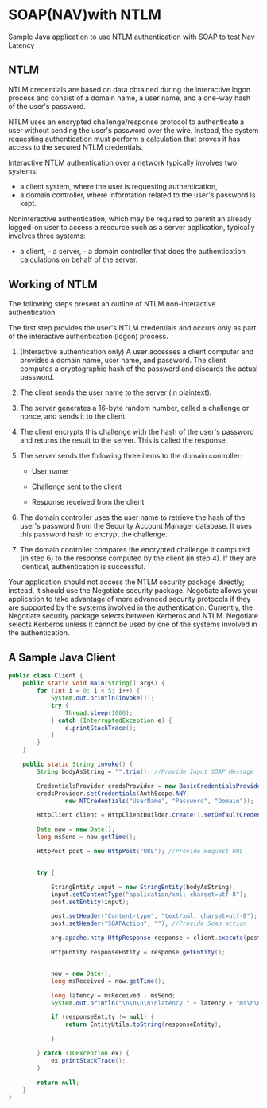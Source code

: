# SOAP(NAV)with NTLM

Sample Java application to use NTLM authentication with SOAP to test Nav Latency

## NTLM

NTLM credentials are based on data obtained during the interactive logon process and consist of a domain name, a user
name, and a one-way hash of the user's password.

NTLM uses an encrypted challenge/response protocol to authenticate a user without sending the user's password over the
wire. Instead, the system requesting authentication must perform a calculation that proves it has access to the secured
NTLM credentials.

Interactive NTLM authentication over a network typically involves two systems:

- a client system, where the user is requesting authentication,
- a domain controller, where information related to the user's password is kept.

Noninteractive authentication, which may be required to permit an already logged-on user to access a resource such as a
server application, typically involves three systems:

- a client, - a server, - a domain controller that does the authentication calculations on behalf of the server.

## Working of NTLM

The following steps present an outline of NTLM non-interactive authentication.

The first step provides the user's NTLM credentials and occurs only as part of the interactive authentication (logon)
process.

1. (Interactive authentication only) A user accesses a client computer and provides a domain name, user name, and
   password. The client computes a cryptographic hash of the password and discards the actual password.

2. The client sends the user name to the server (in plaintext).

3. The server generates a 16-byte random number, called a challenge or nonce, and sends it to the client.

4. The client encrypts this challenge with the hash of the user's password and returns the result to the server. This is
   called the response.

5. The server sends the following three items to the domain controller:

    - User name

    - Challenge sent to the client

    - Response received from the client

6. The domain controller uses the user name to retrieve the hash of the user's password from the Security Account
   Manager database. It uses this password hash to encrypt the challenge.

7. The domain controller compares the encrypted challenge it computed (in step 6) to the response computed by the
   client (in step 4). If they are identical, authentication is successful.

Your application should not access the NTLM security package directly; instead, it should use the Negotiate security
package. Negotiate allows your application to take advantage of more advanced security protocols if they are supported
by the systems involved in the authentication. Currently, the Negotiate security package selects between Kerberos and
NTLM. Negotiate selects Kerberos unless it cannot be used by one of the systems involved in the authentication.

## A Sample Java Client

```java
public class Client {
    public static void main(String[] args) {
        for (int i = 0; i < 5; i++) {
            System.out.println(invoke());
            try {
                Thread.sleep(1000);
            } catch (InterruptedException e) {
                e.printStackTrace();
            }
        }
    }

    public static String invoke() {
        String bodyAsString = "".trim(); //Provide Input SOAP Message

        CredentialsProvider credsProvider = new BasicCredentialsProvider();
        credsProvider.setCredentials(AuthScope.ANY,
                new NTCredentials("UserName", "Password", "Domain"));

        HttpClient client = HttpClientBuilder.create().setDefaultCredentialsProvider(credsProvider).build();

        Date now = new Date();
        long msSend = now.getTime();

        HttpPost post = new HttpPost("URL"); //Provide Request URL


        try {

            StringEntity input = new StringEntity(bodyAsString);
            input.setContentType("application/xml; charset=utf-8");
            post.setEntity(input);

            post.setHeader("Content-type", "text/xml; charset=utf-8");
            post.setHeader("SOAPAction", ""); //Provide Soap action

            org.apache.http.HttpResponse response = client.execute(post);

            HttpEntity responseEntity = response.getEntity();


            now = new Date();
            long msReceived = now.getTime();

            long latency = msReceived - msSend;
            System.out.println("\n\n\n\n\nlatency " + latency + "ms\n\n\n\n");

            if (responseEntity != null) {
                return EntityUtils.toString(responseEntity);

            }

        } catch (IOException ex) {
            ex.printStackTrace();
        }

        return null;
    }
}


```